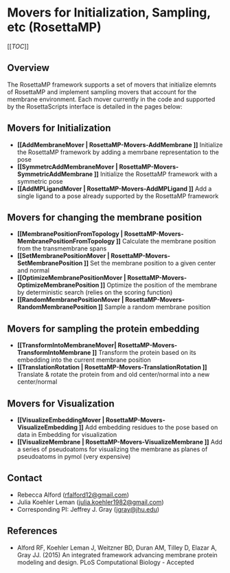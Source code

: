 # Movers for Initialization, Sampling, etc (RosettaMP)

[[_TOC_]]

## Overview
The RosettaMP framework supports a set of movers that initialize elemnts of RosettaMP and implement sampling movers that account for the membrane environment. Each mover currently in the code and supported by the RosettaScripts interface is detailed in the pages below: 

## Movers for Initialization

 - **[[AddMembraneMover | RosettaMP-Movers-AddMembrane ]]** Initialize the RosettaMP framework by adding a memrbane representation to the pose
 - **[[SymmetrcAddMembraneMover | RosettaMP-Movers-SymmetricAddMembrane ]]** Initialize the RosettaMP framework with a symmetric pose 
 - **[[AddMPLigandMover | RosettaMP-Movers-AddMPLigand ]]** Add a single ligand to a pose already supported by the RosettaMP framework

## Movers for changing the membrane position 

 - **[[MembranePositionFromTopology | RosettaMP-Movers-MembranePositionFromTopology ]]** Calculate the membrane position from the transmembrane spans
 - **[[SetMembranePositionMover | RosettaMP-Movers-SetMembranePosition ]]** Set the membrane position to a given center and normal
 - **[[OptimizeMembranePositionMover | RosettaMP-Movers-OptimizeMembranePosition ]]** Optimize the position of the membrane by deterministic search (relies on the scoring function)
 - **[[RandomMembranePositionMover | RosettaMP-Movers-RandomMembranePosition ]]** Sample a random membrane position

## Movers for sampling the protein embedding

 - **[[TransformIntoMembraneMover| RosettaMP-Movers-TransformIntoMembrane ]]** Transform the protein based on its embedding into the current membrane position
 - **[[TranslationRotation | RosettaMP-Movers-TranslationRotation ]]** Translate & rotate the protein from and old center/normal into a new center/normal

## Movers for Visualization

 - **[[VisualizeEmbeddingMover | RosettaMP-Movers-VisualizeEmbedding ]]** Add embedding residues to the pose based on data in Embedding for visualization
 - **[[VisualizeMembrane | RosettaMP-Movers-VisualizeMembrane ]]** Add a series of pseudoatoms for visualizing the membrane as planes of pseudoatoms in pymol (very expensive)

## Contact

- Rebecca Alford ([rfalford12@gmail.com](rfalford12@gmail.com))
- Julia Koehler Leman ([julia.koehler1982@gmail.com](julia.koehler1982@gmail.com))
- Corresponding PI: Jeffrey J. Gray ([jgray@jhu.edu](jgray@jhu.edu))

## References

* Alford RF, Koehler Leman J, Weitzner BD, Duran AM, Tilley D, Elazar A, Gray JJ. (2015) An integrated framework advancing membrane protein modeling and design. PLoS Computational Biology - Accepted

